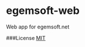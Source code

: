 egemsoft-web
============

Web app for egemsoft.net

###License
[MIT](http://opensource.org/licenses/MIT)

